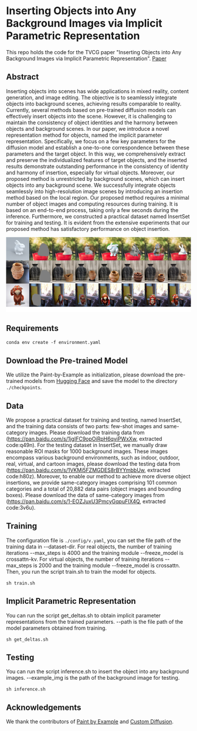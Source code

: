 # Inserting Objects into Any Background Images via Implicit Parametric Representation
This repo holds the code for the TVCG paper "Inserting Objects into Any Background Images via Implicit Parametric Representation". [Paper](https://ieeexplore.ieee.org/stamp/stamp.jsp?tp=&arnumber=10753453)

## Abstract
Inserting objects into scenes has wide applications in mixed reality, content generation, and image editing. The objective is to seamlessly integrate objects into background scenes, achieving results comparable to reality. Currently, several methods based on pre-trained diffusion models can effectively insert objects into the scene. However, it is challenging to maintain the consistency of object identities and the harmony between objects and background scenes. In our paper, we introduce a novel representation method for objects, named the implicit parameter representation. Specifically, we focus on a few key parameters for the diffusion model and establish a one-to-one correspondence between these parameters and the target object. In this way, we comprehensively extract and preserve the individualized features of target objects, and the inserted results demonstrate outstanding performance in the consistency of identity and harmony of insertion, especially for virtual objects. Moreover, our proposed method is unrestricted by background scenes, which can insert objects into any background scene. We successfully integrate objects seamlessly into high-resolution image scenes by introducing an insertion method based on the local region. Our proposed method requires a minimal number of object images and computing resources during training. It is based on an end-to-end process, taking only a few seconds during the inference. Furthermore, we constructed a practical dataset named InsertSet for training and testing. It is evident from the extensive experiments that our proposed method has satisfactory performance on object insertion.

![0.75](figure/results.png)

## Requirements
```
conda env create -f environment.yaml
```

## Download the Pre-trained Model
We utilize the Paint-by-Example as initialization, please download the pre-trained models from [Hugging Face](https://huggingface.co/Fantasy-Studio/Paint-by-Example/resolve/main/model.ckpt) and save the model to the directory `./checkpoints`.

## Data
We propose a practical dataset for training and testing, named InsertSet, and the training data consists of two parts: few-shot images and same-category images. Please download the training data from (https://pan.baidu.com/s/1jgIFC9opOiRpH6qviPWxXw, extracted code:q49n). For the testing dataset in InsertSet, we manually draw reasonable ROI masks for 1000 background images. These images encompass various background environments, such as indoor, outdoor, real, virtual, and cartoon images, please download the testing data from (https://pan.baidu.com/s/1VKMi5FZMGDES8rBYYmbbUw, extracted code:h80z). Moreover, to enable our method to achieve more diverse object insertions, we provide same-category images comprising 101 common categories and a total of 20,882 data pairs (object images and bounding boxes). Please download the data of same-category images from (https://pan.baidu.com/s/1-EOZJuxU3PmcyGqpuFIX4Q, extracted code:3v6u).

## Training
The configuration file is `./config/v.yaml`, you can set the file path of the training data in --dataset-dir. For real objects, the number of training iterations --max_steps is 4000 and the training module --freeze_model is crossattn-kv. For virtual objects, the number of training iterations --max_steps is 2000 and the training module --freeze_model is crossattn. Then, you run the script train.sh to train the model for objects.
```
sh train.sh
```

## Implicit Parametric Representation
You can run the script get_deltas.sh to obtain implicit parameter representations from the trained parameters. --path is the file path of the model parameters obtained from training. 
```
sh get_deltas.sh
```

## Testing
You can run the script inference.sh to insert the object into any background images. --example_img is the path of the background image for testing.
```
sh inference.sh
```


## Acknowledgements
We thank the contributors of [Paint by Example](https://github.com/Fantasy-Studio/Paint-by-Example) and [Custom Diffusion](https://github.com/adobe-research/custom-diffusion).
